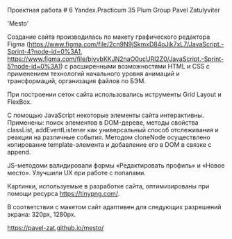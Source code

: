 
Проектная работа # 6
Yandex.Practicum 35 Plum Group
Pavel Zatulyviter

'Mesto'

Создание сайта производилась по макету графического редактора Figma (https://www.figma.com/file/2cn9N9jSkmxD84oJik7xL7/JavaScript.-Sprint-4?node-id=0%3A1, https://www.figma.com/file/bjyvbKKJN2naO0ucURl2Z0/JavaScript.-Sprint-5?node-id=0%3A1) с расширенными возможностями HTML и CSS с применением технологий начального уровня анимаций и трансформаций, организация файлов по БЭМ.

При построении сеток сайта использовались иструменты Grid Layout и FlexBox.

С помощью JavaScript некоторые элементы сайта интерактивны. Применены: поиск элементов в DOM-дереве, методы свойства classList, addEventListener как универсальный способ отслеживания и реакции на различные события. Методом cloneNode осуществлено копирование template-элемента и добавление его в DOM в связке с append.

JS-методоми валидировали формы «Редактировать профиль» и «Новое место». Улучшили UX при работе с попапами.

Картинки, используемые в разработке сайта, оптимизированы при помощи ресурса https://tinypng.com/.

В соответствии с макетом сайт адаптивен для следующих разрешений экрана: 320px, 1280px.

https://pavel-zat.github.io/mesto/